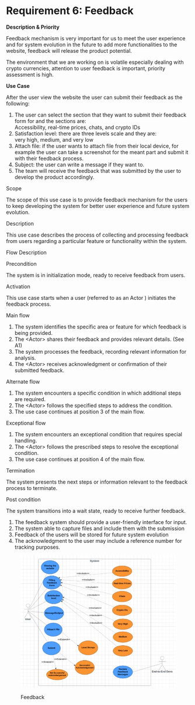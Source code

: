 # Requirement 6: Feedback

**Description & Priority**

Feedback mechanism is very important for us to meet the user experience and for system evolution in the future to add more functionalities to the website, feedback will release the product potential.

The environment that we are working on is volatile especially dealing with crypto currencies, attention to user feedback is important, priority assessment is high.

**Use Case**

After the user view the website the user can submit their feedback as the following:

1. The user can select the section that they want to submit their feedback form for and the sections are:\
   Accessibility, real-time prices, chats, and crypto IDs
2. Satisfaction level: there are three levels scale and they are:\
   very high, medium, and very low
3. Attach file: if the user wants to attach file from their local device, for example the user can take a screenshot for the meant part and submit it with their feedback process.
4. Subject: the user can write a message if they want to.
5. The team will receive the feedback that was submitted by the user to develop the product accordingly.

Scope

The scope of this use case is to provide feedback mechanism for the users to keep developing the system for better user experience and future system evolution.

Description

This use case describes the process of collecting and processing feedback from users regarding a particular feature or functionality within the system.

Flow Description

Precondition

The system is in initialization mode, ready to receive feedback from users.

Activation

This use case starts when a user (referred to as an Actor ) initiates the feedback process.

Main flow

1. The system identifies the specific area or feature for which feedback is being provided.
2. The \<Actor> shares their feedback and provides relevant details. (See A1)
3. The system processes the feedback, recording relevant information for analysis.
4. The \<Actor> receives acknowledgment or confirmation of their submitted feedback.

Alternate flow

1. The system encounters a specific condition in which additional steps are required.
2. The \<Actor> follows the specified steps to address the condition.
3. The use case continues at position 3 of the main flow.

&#x20;

Exceptional flow

1. The system encounters an exceptional condition that requires special handling.
2. The \<Actor> follows the prescribed steps to resolve the exceptional condition.
3. The use case continues at position 4 of the main flow.

&#x20;

Termination

The system presents the next steps or information relevant to the feedback process to terminate.



Post condition

The system transitions into a wait state, ready to receive further feedback.



1. The feedback system should provide a user-friendly interface for input.
2. The system able to capture files and include them with the submission&#x20;
3. Feedback of the users will be stored for future system evolution
4. The acknowledgment to the user may include a reference number for tracking purposes.



<figure><img src="../../../.gitbook/assets/WhatsApp Image 2024-02-14 at 17.36.19.jpeg" alt=""><figcaption><p>Feedback</p></figcaption></figure>
